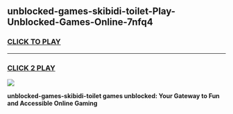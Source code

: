 
## unblocked-games-skibidi-toilet-Play-Unblocked-Games-Online-7nfq4
<h3>
<a href="https://premium76.site?title=unblocked-games-skibidi-toilet&ref=25A">CLICK TO PLAY</a></h3>
<hr>

<h3>
<a href="https://premium76.site?title=unblocked-games-skibidi-toilet&ref=25A">CLICK 2 PLAY</a>
  
</h3>

<a href="https://premium76.site?title=unblocked-games-skibidi-toilet&ref=25A"><img src="https://clearcache.store/games.png"></a>


**unblocked-games-skibidi-toilet games unblocked: Your Gateway to Fun and Accessible Online Gaming**
